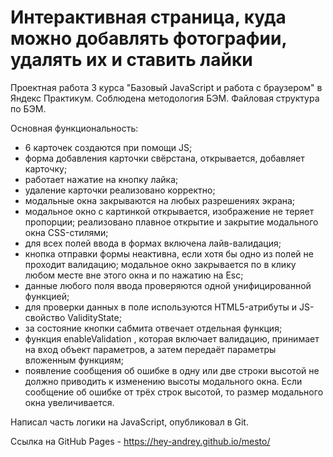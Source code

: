# Интерактивная страница, куда можно добавлять фотографии, удалять их и ставить лайки

Проектная работа 3 курса "Базовый JavaScript и работа с браузером" в Яндекс Практикум.
Соблюдена методология БЭМ. Файловая структура по БЭМ.

Основная функциональность:
- 6 карточек создаются при помощи JS;
- форма добавления карточки свёрстана, открывается, добавляет карточку;
- работает нажатие на кнопку лайка;
- удаление карточки реализовано корректно;
- модальные окна закрываются на любых разрешениях экрана;
- модальное окно с картинкой открывается, изображение не теряет пропорции; реализовано плавное открытие и закрытие модального окна CSS-стилями;
- для всех полей ввода в формах включена лайв-валидация;
- кнопка отправки формы неактивна, если хотя бы одно из полей не проходит валидацию; модальное окно закрывается по в клику любом месте вне этого окна и по нажатию на Esc;
- данные любого поля ввода проверяются одной унифицированной функцией;
- для проверки данных в поле используются HTML5-атрибуты и JS-свойство ValidityState;
- за состояние кнопки сабмита отвечает отдельная функция;
- функция enableValidation , которая включает валидацию, принимает на вход объект параметров, а затем передаёт параметры вложенным функциям;
- появление сообщения об ошибке в одну или две строки высотой не должно приводить к изменению высоты модального окна. Если сообщение об ошибке от трёх строк высотой, то размер модального окна увеличивается.

Написал часть логики на JavaScript, опубликовал в Git.

Ссылка на GitHub Pages - https://hey-andrey.github.io/mesto/
